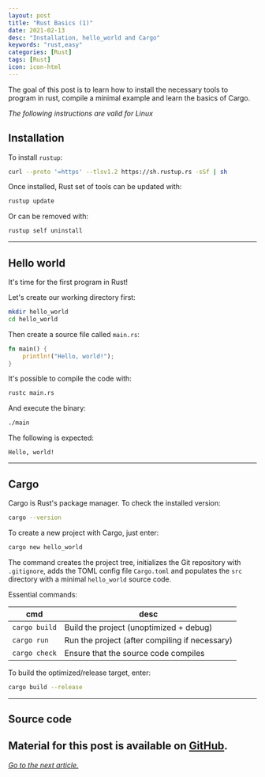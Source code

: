 ```yaml
---
layout: post
title: "Rust Basics (1)"
date: 2021-02-13
desc: "Installation, hello_world and Cargo"
keywords: "rust,easy"
categories: [Rust]
tags: [Rust]
icon: icon-html
---
```


The goal of this post is to learn how to install the necessary tools to program in rust,
compile a minimal example and learn the basics of Cargo.

*The following instructions are valid for Linux*

## Installation

To install `rustup`:

```sh
curl --proto '=https' --tlsv1.2 https://sh.rustup.rs -sSf | sh
```

Once installed, Rust set of tools can be updated with:

```sh
rustup update
```

Or can be removed with:

```sh
rustup self uninstall
```
---

## Hello world

It's time for the first program in Rust!

Let's create our working directory first:

```sh
mkdir hello_world
cd hello_world
```

Then create a source file called `main.rs`:

```rust
fn main() {
	println!("Hello, world!");
}
```

It's possible to compile the code with:

```sh
rustc main.rs
```

And execute the binary:

```sh
./main
```

The following is expected:

```
Hello, world!
```
---

## Cargo

Cargo is Rust's package manager. To check the installed version:

```sh
cargo --version
```

To create a new project with Cargo, just enter:

```sh
cargo new hello_world
```

The command creates the project tree, initializes the Git repository
with `.gitignore`, adds the TOML config file `Cargo.toml` and
populates the `src` directory with a minimal `hello_world` source code.

Essential commands:

cmd | desc
----|-----
`cargo build` | Build the project (unoptimized + debug)
`cargo run` | Run the project (after compiling if necessary)
`cargo check` | Ensure that the source code compiles

To build the optimized/release target, enter:

```sh
cargo build --release
```
---

## Source code

Material for this post is available on [GitHub](https://github.com/GuillaumeFavelier/blog_rust_basics_1).
---

*[Go to the next article.](https://guillaumefavelier.github.io/rust/2021/02/13/rust_basics_1.html)*
